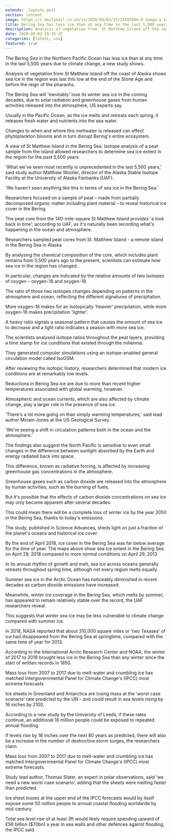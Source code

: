 ```yaml
---
extends: _layouts.post
section: content
image: https://i.dailymail.co.uk/1s/2020/09/02/15/32692894-0-image-a-14_1599055216147.jpg 
title: Bering Sea has less ice than at any time in the last 5,500 years 
description: Analysis of vegetation from  St Matthew Island off the coast of Alaska shows sea ice in the region was last this low at the end of the Stone Age, or before the reign of the pharoahs. 
date: 2020-09-02-19-25-37 
categories: [latest, usa] 
featured: true 
--- 
```

The Bering Sea in the Northern Pacific Ocean has less ice than at any time in the last 5,500 years due to climate change, a new study shows.

Analysis of vegetation from St Matthew Island off the coast of Alaska shows sea ice in the region was last this low at the end of the Stone Age and before the reign of the pharaohs. 

The Bering Sea will 'inevitably' lose its winter sea ice in the coming decades, due to solar radiation and greenhouse gases from human activities released into the atmosphere, US experts say. 

Usually in the Pacific Ocean, as the ice melts and retreats each spring, it releases fresh water and nutrients into the sea water. 

Changes to when and where this meltwater is released can affect phytoplankton blooms and in turn disrupt Bering's entire ecosystem. 

A view of St Matthew Island in the Bering Sea. Isotope analysis of a peat sample from the island allowed researchers to determine sea ice extent in the region for the past 5,500 years

'What we've seen most recently is unprecedented in the last 5,500 years,' said study author Matthew Wooller, director of the Alaska Stable Isotope Facility at the University of Alaska Fairbanks (UAF).

'We haven't seen anything like this in terms of sea ice in the Bering Sea.'

Researchers focused on a sample of peat – made from partially decomposed organic matter including plant material – to reveal historical ice cover in the Bering.  

The peat core from the 140-mile-square St Matthew Island provides 'a look back in time', according to UAF, as it's naturally been recording what's happening in the ocean and atmosphere. 

Researchers sampled peat cores from St. Matthew Island - a remote island in the Bering Sea in Alaska

By analysing the chemical composition of the core, which includes plant remains from 5,500 years ago to the present, scientists can estimate how sea ice in the region has changed.  

In particular, changes are indicated by the relative amounts of two isotopes of oxygen – oxygen-16 and oxygen-18.

The ratio of those two isotopes changes depending on patterns in the atmosphere and ocean, reflecting the different signatures of precipitation. 

More oxygen-18 makes for an isotopically 'heavier' precipitation, while more oxygen-16 makes precipitation 'lighter'.

A heavy ratio signals a seasonal pattern that causes the amount of sea ice to decrease and a light ratio indicates a season with more sea ice.  

The scientists analysed isotope ratios throughout the peat layers, providing a time stamp for ice conditions that existed through the millennia.

They generated computer simulations using an isotope-enabled general circulation model called IsoGSM. 

After reviewing the isotopic history, researchers determined that modern ice conditions are at remarkably low levels.

Reductions in Bering Sea ice are due to more than recent higher temperatures associated with global warming, however. 

Atmospheric and ocean currents, which are also affected by climate change, play a larger role in the presence of sea ice.

'There's a lot more going on than simply warming temperatures,' said lead author Miriam Jones at the US Geological Survey. 

'We're seeing a shift in circulation patterns both in the ocean and the atmosphere.'

The findings also suggest the North Pacific is sensitive to even small changes in the difference between sunlight absorbed by the Earth and energy radiated back into space.

This difference, known as radiative forcing, is affected by increasing greenhouse gas concentrations in the atmosphere. 

Greenhouse gases such as carbon dioxide are released into the atmosphere by human activities, such as the burning of fuels. 

But it's possible that the effects of carbon dioxide concentrations on sea ice may only become apparent after several decades. 

This could mean there will be a complete loss of winter ice by the year 2050 in the Bering Sea, thanks to today's emissions.  

The study, published in Science Advances, sheds light on just a fraction of the planet's oceans and historical ice cover. 

By the end of April 2018, ice cover in the Bering Sea was far below average for the time of year. The maps above show sea ice extent in the Bering Sea on April 29, 2018 compared to more normal conditions on April 29, 2013

In its annual rhythm of growth and melt, sea ice across oceans generally retreats throughout spring time, although not every region melts equally.

Summer sea ice in the Arctic Ocean has noticeably diminished in recent decades as carbon dioxide emissions have increased. 

Meanwhile, winter ice coverage in the Bering Sea, which melts by summer, has appeared to remain relatively stable over the record, the UAF researchers reveal. 

This suggests that winter sea ice may be less vulnerable to climate change compared with summer ice. 

In 2018, NASA reported that about 310,000 square miles or 'two Texases' of ice had disappeared from the Bering Sea at springtime, compared with the same time of year for 2013.  

According to the International Arctic Research Center and NOAA, the winter of 2017 to 2018 brought less ice in the Bering Sea than any winter since the start of written records in 1850. 

Mass loss from 2007 to 2017 due to melt-water and crumbling ice has matched Intergovernmental Panel for Climate Change's (IPCC) most extreme forecasts

Ice sheets in Greenland and Antarctica are losing mass at the 'worst case scenario' rate predicted by the UN - and could result in sea levels rising by 16 inches by 2100.

According to a new study by the University of Leeds, if these rates continue, an additional 16 million people could be exposed to repeated annual flooding. 

If levels rise by 16 inches over the next 80 years as predicted, there will also be a increase in the number of destructive storm surges, the researchers claim. 

Mass loss from 2007 to 2017 due to melt-water and crumbling ice has matched Intergovernmental Panel for Climate Change's (IPCC) most extreme forecasts.  

Study lead author, Thomas Slater, an expert in polar observations, said 'we need a new worst case scenario', adding that the sheets were melting faster than predicted. 

Ice sheet losses at the upper end of the IPCC forecasts would by itself expose some 50 million people to annual coastal flooding worldwide by mid-century.

Total sea level rise of at least 3ft would likely require spending upward of £56 billion ($70bn) a year in sea walls and other defences against flooding, the IPCC said.

